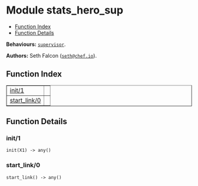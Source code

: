 

# Module stats_hero_sup #
* [Function Index](#index)
* [Function Details](#functions)

__Behaviours:__ [`supervisor`](supervisor.md).

__Authors:__ Seth Falcon ([`seth@chef.io`](mailto:seth@chef.io)).
<a name="index"></a>

## Function Index ##


<table width="100%" border="1" cellspacing="0" cellpadding="2" summary="function index"><tr><td valign="top"><a href="#init-1">init/1</a></td><td></td></tr><tr><td valign="top"><a href="#start_link-0">start_link/0</a></td><td></td></tr></table>


<a name="functions"></a>

## Function Details ##

<a name="init-1"></a>

### init/1 ###

`init(X1) -> any()`


<a name="start_link-0"></a>

### start_link/0 ###

`start_link() -> any()`


